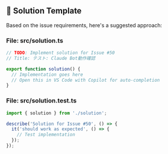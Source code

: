 ## 🤖 Solution Template

Based on the issue requirements, here's a suggested approach:

### File: src/solution.ts
```typescript
// TODO: Implement solution for Issue #50
// Title: テスト: Claude Bot動作確認

export function solution() {
  // Implementation goes here
  // Open this in VS Code with Copilot for auto-completion
}
```

### File: src/solution.test.ts
```typescript
import { solution } from './solution';

describe('Solution for Issue #50', () => {
  it('should work as expected', () => {
    // Test implementation
  });
});
```
